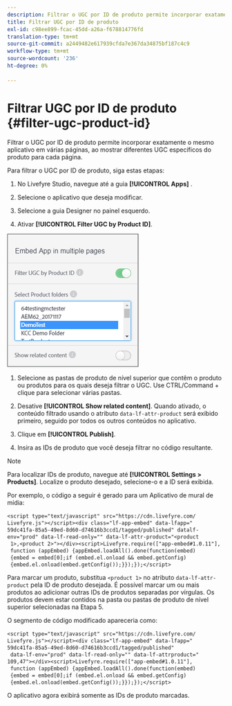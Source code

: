 ```yaml
---
description: Filtrar o UGC por ID de produto permite incorporar exatamente o mesmo aplicativo em várias páginas, ao mostrar diferentes UGC específicos do produto para cada página.
title: Filtrar UGC por ID de produto
exl-id: c98ee899-fcac-45dd-a26a-f678814776fd
translation-type: tm+mt
source-git-commit: a2449482e617939cfda7e367da34875bf187c4c9
workflow-type: tm+mt
source-wordcount: '236'
ht-degree: 0%

---
```


# Filtrar UGC por ID de produto {#filter-ugc-product-id}

Filtrar o UGC por ID de produto permite incorporar exatamente o mesmo aplicativo em várias páginas, ao mostrar diferentes UGC específicos do produto para cada página.

Para filtrar o UGC por ID de produto, siga estas etapas:

1. No Livefyre Studio, navegue até a guia **[!UICONTROL Apps]** .

1. Selecione o aplicativo que deseja modificar.

1. Selecione a guia Designer no painel esquerdo.

1. Ativar **[!UICONTROL Filter UGC by Product ID]**.

![](assets/filter-ugc-product-id.png)

1. Selecione as pastas de produto de nível superior que contêm o produto ou produtos para os quais deseja filtrar o UGC.
Use CTRL/Command + clique para selecionar várias pastas.

1. Desative **[!UICONTROL Show related content]**.
Quando ativado, o conteúdo filtrado usando o atributo `data-lf-attr-product` será exibido primeiro, seguido por todos os outros conteúdos no aplicativo.

1. Clique em **[!UICONTROL Publish]**.

1. Insira as IDs de produto que você deseja filtrar no código resultante.

>[!NOTE]
>
>Para localizar IDs de produto, navegue até **[!UICONTROL Settings > Products]**. Localize o produto desejado, selecione-o e a ID será exibida.

Por exemplo, o código a seguir é gerado para um Aplicativo de mural de mídia:

```
<script type="text/javascript" src="https://cdn.livefyre.com/
Livefyre.js"></script><div class="lf-app-embed" data-lfapp="
59dc41fa-85a5-49ed-8d60-d74616b3ccd1/tagged/published" datalf-
env="prod" data-lf-read-only="" data-lf-attr-product="<product
 1>,<product 2>"></div><script>Livefyre.require(["app-embed#1.0.11"],
 function (appEmbed) {appEmbed.loadAll().done(function(embed)
 {embed = embed[0];if (embed.el.onload && embed.getConfig)
 {embed.el.onload(embed.getConfig());}});});</script>
```

Para marcar um produto, substitua `<product 1>` no atributo `data-lf-attr-product` pela ID de produto desejada. É possível marcar um ou mais produtos ao adicionar outras IDs de produtos separadas por vírgulas. Os produtos devem estar contidos na pasta ou pastas de produto de nível superior selecionadas na Etapa 5.

O segmento de código modificado apareceria como:

```
<script type="text/javascript" src="https://cdn.livefyre.com/
Livefyre.js"></script><div class="lf-app-embed" data-lfapp="
59dc41fa-85a5-49ed-8d60-d74616b3ccd1/tagged/published"
 data-lf-env="prod" data-lf-read-only="" data-lf-attrproduct="
109,47"></div><script>Livefyre.require(["app-embed#1.0.11"],
 function (appEmbed) {appEmbed.loadAll().done(function(embed)
 {embed = embed[0];if (embed.el.onload && embed.getConfig)
 {embed.el.onload(embed.getConfig());}});});</script>
```

O aplicativo agora exibirá somente as IDs de produto marcadas.
